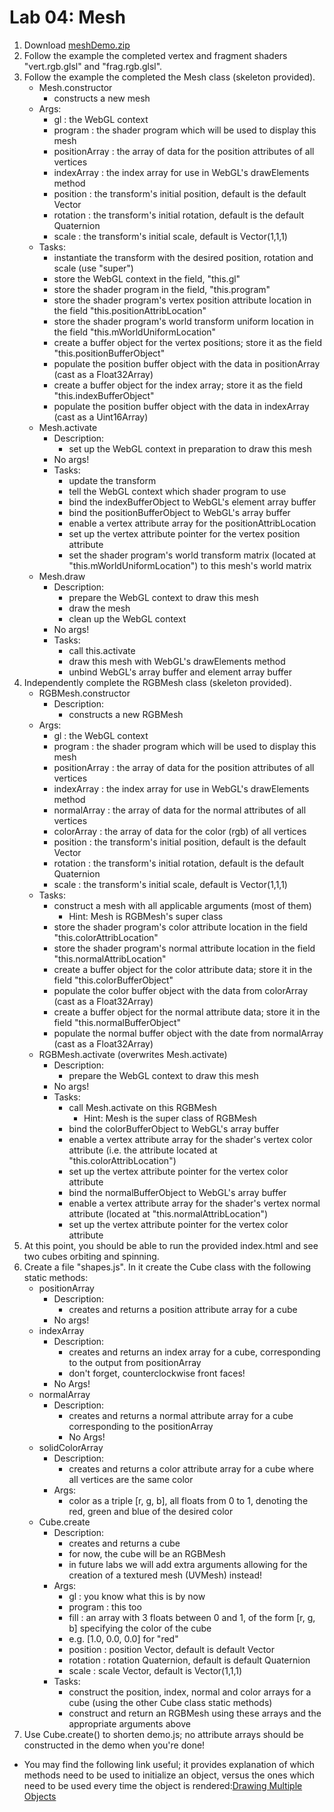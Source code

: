 # Lab 04: Mesh

1. Download [meshDemo.zip](https://github.com/EduardBolanos/Computer-Graphics/tree/master/OriginalLabs)
2. Follow the example the completed vertex and fragment shaders "vert.rgb.glsl" and "frag.rgb.glsl".
3. Follow the example the completed the Mesh class (skeleton provided).
    - Mesh.constructor
        -   constructs a new mesh
    - Args:
        -   gl : the WebGL context
        -   program : the shader program which will be used to display this mesh
        -   positionArray : the array of data for the position attributes of all vertices
        -   indexArray : the index array for use in WebGL's drawElements method
        -   position : the transform's initial position, default is the default Vector
        -   rotation : the transform's initial rotation, default is the default Quaternion
        -   scale : the transform's initial scale, default is Vector(1,1,1)
    -   Tasks:
        -   instantiate the transform with the desired position, rotation and scale (use "super")
        -   store the WebGL context in the field, "this.gl"
        -   store the shader program in the field, "this.program"
        -   store the shader program's vertex position attribute location in the field "this.positionAttribLocation"
        -   store the shader program's world transform uniform location in the field "this.mWorldUniformLocation"
        -   create a buffer object for the vertex positions; store it as the field "this.positionBufferObject"
        -   populate the position buffer object with the data in positionArray (cast as a Float32Array)
        -   create a buffer object for the index array; store it as the field "this.indexBufferObject"
        -   populate the position buffer object with the data in indexArray (cast as a Uint16Array)
    -   Mesh.activate
        -   Description:
            -   set up the WebGL context in preparation to draw this mesh
        -   No args!
        -   Tasks:
            -   update the transform
            -   tell the WebGL context which shader program to use
            -   bind the indexBufferObject to WebGL's element array buffer
            -   bind the positionBufferObject to WebGL's array buffer
            -   enable a vertex attribute array for the positionAttribLocation
            -   set up the vertex attribute pointer for the vertex position attribute
            -   set the shader program's world transform matrix (located at "this.mWorldUniformLocation") to this mesh's world matrix
    -   Mesh.draw
        -   Description:
            -   prepare the WebGL context to draw this mesh
            -   draw the mesh
            -   clean up the WebGL context
        -   No args!
        -   Tasks:
            -   call this.activate
            -   draw this mesh with WebGL's drawElements method
            -   unbind WebGL's array buffer and element array buffer
4.  Independently complete the RGBMesh class (skeleton provided).
    -   RGBMesh.constructor
        -   Description:
            -   constructs a new RGBMesh
    -   Args:
        -   gl : the WebGL context
        -   program : the shader program which will be used to display this mesh
        -   positionArray : the array of data for the position attributes of all vertices
        -   indexArray : the index array for use in WebGL's drawElements method
        -   normalArray : the array of data for the normal attributes of all vertices
        -   colorArray : the array of data for the color (rgb) of all vertices
        -   position : the transform's initial position, default is the default Vector
        -   rotation : the transform's initial rotation, default is the default Quaternion
        -   scale : the transform's initial scale, default is Vector(1,1,1)
    -   Tasks:
        -   construct a mesh with all applicable arguments (most of them)
            -   Hint: Mesh is RGBMesh's super class
        -   store the shader program's color attribute location in the field "this.colorAttribLocation"
        -   store the shader program's normal attribute location in the field "this.normalAttribLocation"
        -   create a buffer object for the color attribute data; store it in the field "this.colorBufferObject"
        -   populate the color buffer object with the data from colorArray (cast as a Float32Array)
        -   create a buffer object for the normal attribute data; store it in the field "this.normalBufferObject"
        -   populate the normal buffer object with the date from normalArray (cast as a Float32Array)
    -   RGBMesh.activate (overwrites Mesh.activate)
        -   Description:
            -   prepare the WebGL context to draw this mesh
        -   No args!
        -   Tasks:
            -   call Mesh.activate on this RGBMesh
                -   Hint: Mesh is the super class of RGBMesh
            -   bind the colorBufferObject to WebGL's array buffer
            -   enable a vertex attribute array for the shader's vertex color attribute (i.e. the attribute located at "this.colorAttribLocation")
            -   set up the vertex attribute pointer for the vertex color attribute
            -   bind the normalBufferObject to WebGL's array buffer
            -   enable a vertex attribute array for the shader's vertex normal attribute (located at "this.normalAttribLocation")
            -   set up the vertex attribute pointer for the vertex color attribute
5. At this point, you should be able to run the provided index.html and see two cubes orbiting and spinning.
6. Create a file "shapes.js". In it create the Cube class with the following static methods:
    -   positionArray
        -   Description:
            -   creates and returns a position attribute array for a cube
        -   No args!
    -   indexArray
        -   Description:
            -   creates and returns an index array for a cube, corresponding to the output from positionArray
            -   don't forget, counterclockwise front faces!
        -   No Args!
    -   normalArray
        -   Description:
            -   creates and returns a normal attribute array for a cube corresponding to the positionArray
            -   No Args!
    -   solidColorArray
        -   Description:
            -   creates and returns a color attribute array for a cube where all vertices are the same color
        -   Args:
            -   color as a triple [r, g, b], all floats from 0 to 1, denoting the red, green and blue of the desired color
    -   Cube.create
        -   Description:
            -   creates and returns a cube
            -   for now, the cube will be an RGBMesh
            -   in future labs we will add extra arguments allowing for the creation of a textured mesh (UVMesh) instead!
        -   Args:
            -   gl : you know what this is by now
            -   program : this too
            -   fill : an array with 3 floats between 0 and 1, of the form [r, g, b] specifying the color of the cube
            -   e.g. [1.0, 0.0, 0.0] for "red"
            -   position : position Vector, default is default Vector
            -   rotation : rotation Quaternion, default is default Quaternion
            -   scale : scale Vector, default is Vector(1,1,1)
        -   Tasks:
            -   construct the position, index, normal and color arrays for a cube (using the other Cube class static methods)
            -   construct and return an RGBMesh using these arrays and the appropriate arguments above
7. Use Cube.create() to shorten demo.js; no attribute arrays should be constructed in the demo when you're done!
-   You may find the following link useful; it provides explanation of which methods need to be used to initialize an object, versus the ones which need to be used every time the object is rendered:[Drawing Multiple Objects](https://webglfundamentals.org/webgl/lessons/webgl-drawing-multiple-things.html)
